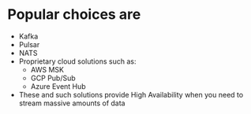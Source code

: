 # Popular choices are
* Kafka
* Pulsar
* NATS
* Proprietary cloud solutions such as:
  * AWS MSK
  * GCP Pub/Sub
  * Azure Event Hub
* These and such solutions provide High Availability when you need to stream massive amounts of data
